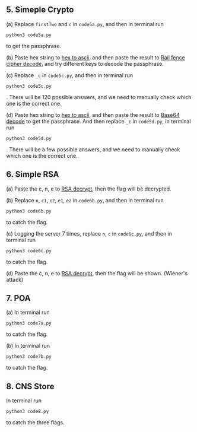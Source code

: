 ## 5. Simeple Crypto
(a) Replace `firstTwo` and `c` in `code5a.py`, and then in terminal run
```
python3 code5a.py
```
to get the passphrase.

(b) Paste hex string to [hex to ascii](https://www.rapidtables.com/convert/number/hex-to-ascii.html), and then paste the result to [Rail fence cipher decode](https://gchq.github.io/CyberChef/#recipe=Rail_Fence_Cipher_Decode(2,0)), and try different keys to decode the passphrase.

(c) Replace `_c` in `code5c.py`, and then in terminal run
```
python3 code5c.py
```
. There will be 120 possible answers, and we need to manually check which one is the correct one.

(d) Paste hex string to [hex to ascii](https://www.rapidtables.com/convert/number/hex-to-ascii.html), and then paste the result to [Base64 decode](https://gchq.github.io/CyberChef/#recipe=From_Base64('A-Za-z0-9%2B/%3D',true,false)) to get the passphrase. And then replace `_c` in `code5d.py`, in terminal run
```
python3 code5d.py
```
. There will be a few possible answers, and we need to manually check which one is the correct one.


## 6. Simple RSA
(a) Paste the c, n, e to [RSA decrypt](https://www.dcode.fr/rsa-cipher), then the flag will be decrypted.

(b) Replace `n`, `c1`, `c2`, `e1`, `e2` in `code6b.py`, and then in terminal run
```
python3 code6b.py
```
to catch the flag.

(c) Logging the server 7 times, replace `n`, `c` in `code6c.py`, and then in terminal run
```
python3 code6c.py
```
to catch the flag.

(d) Paste the c, n, e to [RSA decrypt](https://www.dcode.fr/rsa-cipher), then the flag will be shown. (Wiener's attack)


## 7. POA
(a) In terminal run
```
python3 code7a.py
```
to catch the flag.

(b) In terminal run
```
python3 code7b.py
```
to catch the flag.

## 8. CNS Store
In terminal run 
```
python3 code8.py
```
to catch the three flags.